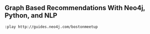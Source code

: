 ## Graph Based Recommendations With Neo4j, Python, and NLP

`:play http://guides.neo4j.com/bostonmeetup`

